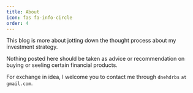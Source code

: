 ```yaml
---
title: About
icon: fas fa-info-circle
order: 4
---
```


This blog is more about jotting down the thought process about my investment strategy. 

Nothing posted here should be taken as advice or recommendation on buying or seeling certain financial products. 

For exchange in idea, I welcome you to contact me through `dnehdrbs` `at` `gmail.com`.
